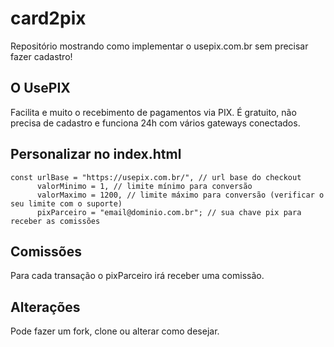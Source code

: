 # card2pix

Repositório mostrando como implementar o usepix.com.br sem precisar fazer cadastro!

## O UsePIX
Facilita e muito o recebimento de pagamentos via PIX.
É gratuito, não precisa de cadastro e funciona 24h com vários gateways conectados.

## Personalizar no index.html
```
const urlBase = "https://usepix.com.br/", // url base do checkout
      valorMinimo = 1, // limite mínimo para conversão
      valorMaximo = 1200, // limite máximo para conversão (verificar o seu limite com o suporte)
      pixParceiro = "email@dominio.com.br"; // sua chave pix para receber as comissões
```

## Comissões
Para cada transação o pixParceiro irá receber uma comissão.

## Alterações
Pode fazer um fork, clone ou alterar como desejar.
